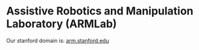 # Assistive Robotics and Manipulation Laboratory (ARMLab)

Our stanford domain is: [arm.stanford.edu](https://arm.stanford.edu/) 



